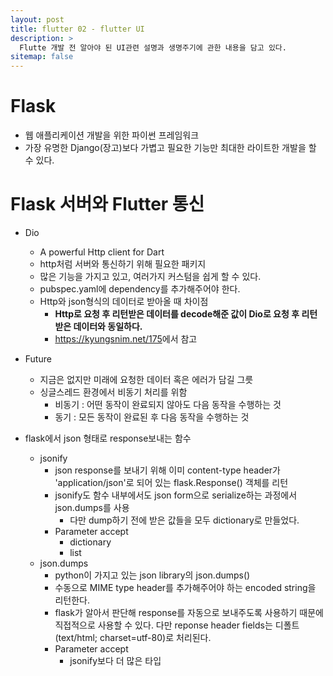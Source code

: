 ```yaml
---
layout: post
title: flutter 02 - flutter UI
description: >
  Flutte 개발 전 알아야 된 UI관련 설명과 생명주기에 관한 내용을 담고 있다.
sitemap: false
---
```


# Flask

- 웹 애플리케이션 개발을 위한 파이썬 프레임워크
- 가장 유명한 Django(장고)보다 가볍고 필요한 기능만 최대한 라이트한 개발을 할 수 있다.


# Flask 서버와 Flutter 통신

- Dio
  - A powerful Http client for Dart
  - http처럼 서버와 통신하기 위해 필요한 패키지
  - 많은 기능을 가지고 있고, 여러가지 커스텀을 쉽게 할 수 있다.
  - pubspec.yaml에 dependency를 추가해주어야 한다.
  - Http와 json형식의 데이터로 받아올 때 차이점
    - <strong>Http로 요청 후 리턴받은 데이터를 decode해준 값이 Dio로 요청 후 리턴받은 데이터와 동일하다.</strong>
    - <url>https://kyungsnim.net/175</url>에서 참고

- Future
  - 지금은 없지만 미래에 요청한 데이터 혹은 에러가 담길 그릇
  - 싱글스레드 환경에서 비동기 처리를 위함
    - 비동기 : 어떤 동작이 완료되지 않아도 다음 동작을 수행하는 것
    - 동기 : 모든 동작이 완료된 후 다음 동작을 수행하는 것

- flask에서 json 형태로 response보내는 함수
  - jsonify
    - json response를 보내기 위해 이미 content-type header가 'application/json'로 되어 있는 flask.Response() 객체를 리턴
    -  jsonify도 함수 내부에서도 json form으로 serialize하는 과정에서 json.dumps를 사용
        - 다만 dump하기 전에 받은 값들을 모두 dictionary로 만들었다.
    - Parameter accept
      - dictionary
      - list
  - json.dumps
    - python이 가지고 있는 json library의 json.dumps() 
    - 수동으로 MIME type header를 추가해주어야 하는 encoded string을 리턴한다.
    - flask가 알아서 판단해 response를 자동으로 보내주도록 사용하기 때문에 직접적으로 사용할 수 있다. 다만 reponse header fields는 디폴트(text/html; charset=utf-80)로 처리된다.
    - Parameter accept
      - jsonify보다 더 많은 타입
